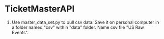 # TicketMasterAPI

1. Use master_data_set.py to pull csv data. Save it on personal computer in a folder named "csv" within "data" folder. Name csv file "US Raw Events".